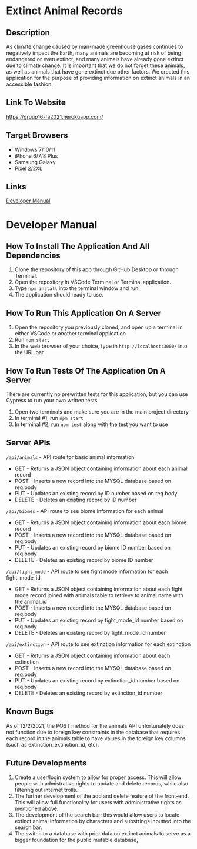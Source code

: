 # Extinct Animal Records

## Description
As climate change caused by man-made greenhouse gases continues to negatively impact the Earth,
many animals are becoming at risk of being endangered or even extinct, and many
animals have already gone extinct due to climate change. It is important that we do not forget
these animals, as well as animals that have gone extinct due other factors.
We created this application for the purpose of providing information on extinct animals in an accessible fashion.
## Link To Website
https://group16-fa2021.herokuapp.com/
## Target Browsers
- Windows 7/10/11
- iPhone 6/7/8 Plus
- Samsung Galaxy 
- Pixel 2/2XL
## Links
[Developer Manual](https://github.com/efalope2059/Group16-Final-INST377FA2021/blob/main/README.md#developer-manual)

# Developer Manual
## How To Install The Application And All Dependencies
1. Clone the repository of this app through GitHub Desktop or through Terminal.
2. Open the repository in VSCode Terminal or Terminal application.
3. Type `npm install` into the terminal window and run.
4. The application should ready to use.
## How To Run This Application On A Server
1. Open the repository you previously cloned, and open up a terminal in either VSCode or another terminal application
2. Run `npm start`
3. In the web browser of your choice, type in `http://localhost:3000/` into the URL bar
## How To Run Tests Of The Application On A Server
There are currently no prewritten tests for this application, but you can use Cypress to run your own written tests
1. Open two terminals and make sure you are in the main project directory
2. In terminal #1, run `npm start`
3. In terminal #2, run `npm test` along with the test you want to use
## Server APIs
`/api/animals` - API route for basic animal information
- GET - Returns a JSON object containing information about each animal record
- POST - Inserts a new record into the MYSQL database based on req.body 
- PUT - Updates an existing record by ID number based on req.body 
- DELETE - Deletes an existing record by ID number

`/api/biomes` - API route to see biome information for each animal
- GET - Returns a JSON object containing information about each biome record
- POST - Inserts a new record into the MYSQL database based on req.body 
- PUT - Updates an existing record by biome ID number based on req.body 
- DELETE - Deletes an existing record by biome ID number

`/api/fight_mode` - API route to see fight mode information for each fight_mode_id
- GET - Returns a JSON object containing information about each fight mode record joined with animals table to retrieve to 
animal name with the animal_id
- POST - Inserts a new record into the MYSQL database based on req.body 
- PUT - Updates an existing record by fight_mode_id number based on req.body 
- DELETE - Deletes an existing record by fight_mode_id number

`/api/extinction` - API route to see extinction information for each extinction
- GET - Returns a JSON object containing information about each extinction
- POST - Inserts a new record into the MYSQL database based on req.body 
- PUT - Updates an existing record by extinction_id number based on req.body 
- DELETE - Deletes an existing record by extinction_id number



## Known Bugs
As of 12/2/2021, the POST method for the animals API unfortunately does not function due to foreign key constraints in the database that requires each record in the animals table to have values in the foreign key columns (such as extinction_extinction_id, etc).
## Future Developments 
1. Create a user/login system to allow for proper access. This will allow people with admistrative rights to update and delete records, while also filtering out internet trolls.
2. The further development of the add and delete feature of the front-end. This will allow full functionality for users with administrative rights as mentioned above.
3. The development of the search bar; this would allow users to locate extinct animal information by characters and substrings inputted into the search bar.
4. The switch to a database with prior data on extinct animals to serve as a bigger foundation for the public mutable database,
